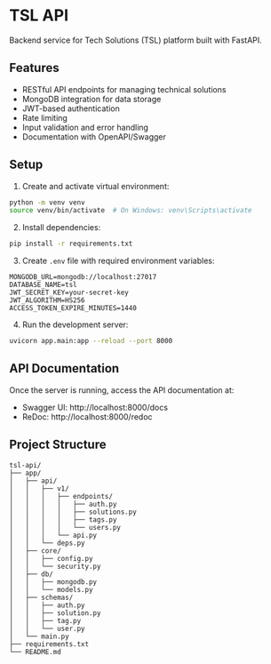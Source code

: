 # TSL API

Backend service for Tech Solutions (TSL) platform built with FastAPI.

## Features

- RESTful API endpoints for managing technical solutions
- MongoDB integration for data storage
- JWT-based authentication
- Rate limiting
- Input validation and error handling
- Documentation with OpenAPI/Swagger

## Setup

1. Create and activate virtual environment:
```bash
python -m venv venv
source venv/bin/activate  # On Windows: venv\Scripts\activate
```

2. Install dependencies:
```bash
pip install -r requirements.txt
```

3. Create `.env` file with required environment variables:
```
MONGODB_URL=mongodb://localhost:27017
DATABASE_NAME=tsl
JWT_SECRET_KEY=your-secret-key
JWT_ALGORITHM=HS256
ACCESS_TOKEN_EXPIRE_MINUTES=1440
```

4. Run the development server:
```bash
uvicorn app.main:app --reload --port 8000
```

## API Documentation

Once the server is running, access the API documentation at:
- Swagger UI: http://localhost:8000/docs
- ReDoc: http://localhost:8000/redoc

## Project Structure

```
tsl-api/
├── app/
│   ├── api/
│   │   ├── v1/
│   │   │   ├── endpoints/
│   │   │   │   ├── auth.py
│   │   │   │   ├── solutions.py
│   │   │   │   ├── tags.py
│   │   │   │   └── users.py
│   │   │   └── api.py
│   │   └── deps.py
│   ├── core/
│   │   ├── config.py
│   │   └── security.py
│   ├── db/
│   │   ├── mongodb.py
│   │   └── models.py
│   ├── schemas/
│   │   ├── auth.py
│   │   ├── solution.py
│   │   ├── tag.py
│   │   └── user.py
│   └── main.py
├── requirements.txt
└── README.md
```
